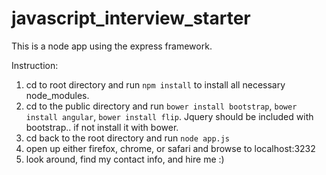 # javascript_interview_starter

This is a node app using the express framework.

Instruction:

1.  cd to root directory and run `npm install` to install all necessary node_modules.
2.  cd to the public directory and run `bower install bootstrap`, `bower install angular`, `bower install flip`.  Jquery should be included with bootstrap.. if not install it with bower.
3.  cd back to the root directory and run `node app.js`
4.  open up either firefox, chrome, or safari and browse to localhost:3232
5.  look around, find my contact info, and hire me :)
